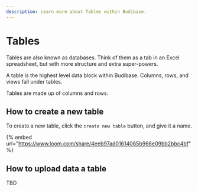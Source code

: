 ```yaml
---
description: Learn more about Tables within Budibase.
---
```


# Tables

Tables are also known as databases. Think of them as a tab in an Excel spreadsheet, but with more structure and extra super-powers.

A table is the highest level data block within Budibase. Columns, rows, and views fall under tables.

Tables are made up of columns and rows. 

## How to create a new table

To create a new table, click the `create new table` button, and give it a name.

{% embed url="https://www.loom.com/share/4eeb97ad01614065b966e09bb2bbc4bf" %}

## How to upload data a table

TBD

